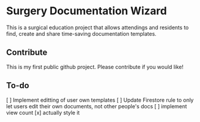 # Surgery Documentation Wizard

This is a surgical education project that allows attendings and residents to find, create and share time-saving documentation templates.

## Contribute

This is my first public github project. Please contribute if you would like!

## To-do
[ ] Implement editting of user own templates
[ ] Update Firestore rule to only let users edit their own documents, not other people's docs
[ ] implement view count
[x] actually style it
